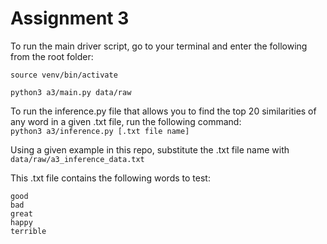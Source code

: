 # Assignment 3
To run the main driver script, go to your terminal and enter the following from the root folder:

```source venv/bin/activate```

```python3 a3/main.py data/raw```

To run the inference.py file that allows you to find the top 20 similarities of any word in a given .txt file, 
run the following command:\
```python3 a3/inference.py [.txt file name]```

Using a given example in this repo, substitute the .txt file name with ```data/raw/a3_inference_data.txt```

This .txt file contains the following words to test:
```
good
bad
great
happy
terrible
```